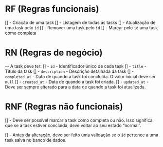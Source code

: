 # RF (Regras funcionais)
  [] - Criação de uma task
  [] - Listagem de todas as tasks
  [] - Atualização de uma task pelo `id`
  [] - Remover uma task pelo `id`
  [] - Marcar pelo `id` uma task como completa

# RN (Regras de negócio)
-- A task deve ter:
  [] - `id` - Identificador único de cada task
  [] - `title` - Título da task
  [] - `description` - Descrição detalhada da task
  [] - `completed_at` - Data de quando a task foi concluída. O valor inicial deve ser `null`
  [] - `created_at` - Data de quando a task foi criada.
  [] - `updated_at` - Deve ser sempre alterado para a data de quando a task foi atualizada.

# RNF (Regras não funcionais) 
  [] - Deve ser possível marcar a task como completa ou não. Isso significa que se a task estiver concluída, deve voltar ao seu estado “normal”.

  [] - Antes da alteração, deve ser feito uma validação se o `id` pertence a uma task salva no banco de dados.